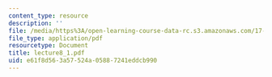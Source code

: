 ```yaml
---
content_type: resource
description: ''
file: /media/https%3A/open-learning-course-data-rc.s3.amazonaws.com/17-037-american-political-thought-spring-2004/e61f8d563a57524a05887241eddcb990_lecture8_1.pdf
file_type: application/pdf
resourcetype: Document
title: lecture8_1.pdf
uid: e61f8d56-3a57-524a-0588-7241eddcb990
---
```

